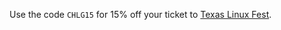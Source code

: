 Use the code `CHLG15` for 15% off your ticket to [Texas Linux Fest](https://2025.texaslinuxfest.org).